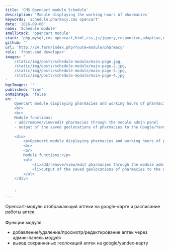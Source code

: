 ```yaml
---
title: 'CMS Opencart module Schedule'
description: 'Module displaying the working hours of pharmacies'
keywords: 'schedule,pharmacy,cms opencart'
date: '2016‑09‑06'
name: 'Schedule module'
smallStack: 'opencart module'
stack: 'php,mysql,cms opencart,html,css,js/jquery,responsive,adaptive,git,bitbucket'
github: ''
url: 'http://24.farm/index.php?route=module/pharmacy'
role: 'front-end developer'
images: '
    /static/img/posts/schedule-module/main-page.jpg,
    /static/img/posts/schedule-module/main-page-2.jpg,
    /static/img/posts/schedule-module/main-page-3.jpg,
    /static/img/posts/schedule-module/main-page-4.jpg
'
bgcImages: ''
published: 'true'
onMainPage: 'false'
en: '
    Opencart module displaying pharmacies and working hours of pharmacies on Google maps.
    <br>
    <br>
    Module functions:
    - add/remove/view/edit pharmacies through the module admin panel
    - output of the saved geolocations of pharmacies to the Google/Yandex map
  
    <div>
        <p>Opencart module displaying pharmacies and working hours of pharmacies on Google maps.
        <br>
        <br>
        Module functions:</p>
        <ul>
            <li>add/remove/view/edit pharmacies through the module admin panel</li>
            <li>output of the saved geolocations of pharmacies to the Google/Yandex map</li>
        </ul>
    </div>    


    '
---
```

Opencart-модуль отображающий аптеки на google-карте и расписание работы аптек.
<br>
<br>
Функции модуля:
- добавление/удаление/просмотр/редактирование аптек через админ-панель модуля
- вывод сохранненых геолокаций аптек на google/yandex-карту